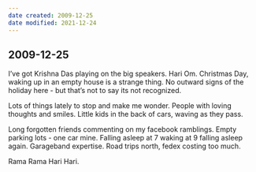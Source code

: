 ```yaml
---
date created: 2009-12-25
date modified: 2021-12-24
---
```

## 2009-12-25

I’ve got Krishna Das playing on the big speakers. Hari Om. Christmas Day, waking up in an empty house is a strange thing. No outward signs of the holiday here - but that’s not to say its not recognized. 

Lots of things lately to stop and make me wonder. People with loving thoughts and smiles. Little kids in the back of cars, waving as they pass. 

Long forgotten friends commenting on my facebook ramblings. Empty parking lots - one car mine. Falling asleep at 7 waking at 9 falling asleep again. Garageband expertise. Road trips north, fedex costing too much. 

Rama Rama Hari Hari.


